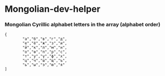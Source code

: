 # Mongolian-dev-helper


### Mongolian Cyrillic alphabet letters in the array (alphabet order)
```
{
		"а","б","в","г","д",
		"е","ё","ж","з","и",
		"й","к","л","м","н",
		"о","ө","п","р","с",
		"т","у","ү","ф","х",
		"ц","ч","ш","щ","ъ",
		"ь","ы","э","ю","я"
]
```
